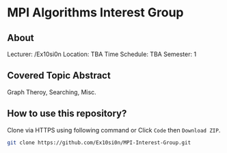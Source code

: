 # MPI Algorithms Interest Group

## About

Lecturer: /Ex10si0n
Location: TBA
Time Schedule: TBA
Semester: 1

## Covered Topic Abstract

Graph Theroy, Searching, Misc.

## How to use this repository?

Clone via HTTPS using following command or Click `Code` then `Download ZIP`.

```bash
git clone https://github.com/Ex10si0n/MPI-Interest-Group.git
```
